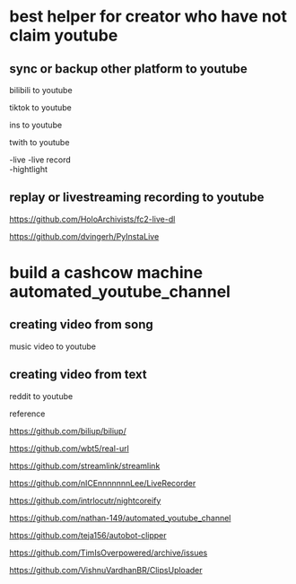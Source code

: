 # best helper for creator who have not claim youtube 

## sync or backup other platform to youtube 

bilibili to youtube 


tiktok to youtube 

ins to youtube


twith to youtube 

-live 
-live record    
-hightlight    



## replay or livestreaming recording to youtube

https://github.com/HoloArchivists/fc2-live-dl

https://github.com/dvingerh/PyInstaLive



# build a cashcow machine automated_youtube_channel

## creating video  from song

music video to youtube 


## creating video from text
reddit to youtube















reference 

https://github.com/biliup/biliup/

https://github.com/wbt5/real-url

https://github.com/streamlink/streamlink

https://github.com/nICEnnnnnnnLee/LiveRecorder

https://github.com/intrlocutr/nightcoreify

https://github.com/nathan-149/automated_youtube_channel


https://github.com/teja156/autobot-clipper


https://github.com/TimIsOverpowered/archive/issues

https://github.com/VishnuVardhanBR/ClipsUploader
